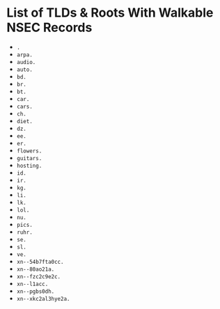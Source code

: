 # List of TLDs & Roots With Walkable NSEC Records

* `.`
* `arpa.`
* `audio.`
* `auto.`
* `bd.`
* `br.`
* `bt.`
* `car.`
* `cars.`
* `ch.`
* `diet.`
* `dz.`
* `ee.`
* `er.`
* `flowers.`
* `guitars.`
* `hosting.`
* `id.`
* `ir.`
* `kg.`
* `li.`
* `lk.`
* `lol.`
* `nu.`
* `pics.`
* `ruhr.`
* `se.`
* `sl.`
* `ve.`
* `xn--54b7fta0cc.`
* `xn--80ao21a.`
* `xn--fzc2c9e2c.`
* `xn--l1acc.`
* `xn--pgbs0dh.`
* `xn--xkc2al3hye2a.`
